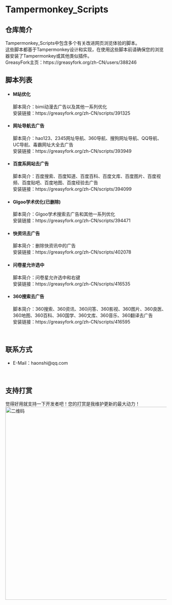 <h1>Tampermonkey_Scripts</h1>

<h2>仓库简介</h2>

<p>
Tampermonkey_Scripts中包含多个有关改进网页浏览体验的脚本。</br>
这些脚本都基于Tampermonkey设计和实现，在使用这些脚本前请确保您的浏览器安装了Tampermonkey或其他类似插件。</br>
GreasyFork主页：https://greasyfork.org/zh-CN/users/388246
</p>

<h2>脚本列表</h2>
<ul>
  <li>
  <h4>M站优化</h4>
  脚本简介：bimi动漫去广告以及其他一系列优化</br>
  安装链接：https://greasyfork.org/zh-CN/scripts/391325
  </li>
  <li>
  <h4>网址导航去广告</h4>
  脚本简介：hao123、2345网址导航、360导航、搜狗网址导航、QQ导航、UC导航、毒霸网址大全去广告</br>
  安装链接：https://greasyfork.org/zh-CN/scripts/393949
  </li>
  <li>
  <h4>百度系网站去广告</h4>
  脚本简介：百度搜索、百度知道、百度百科、百度文库、百度图片、百度视频、百度贴吧、百度地图、百度经验去广告</br>
  安装链接：https://greasyfork.org/zh-CN/scripts/394099
  </li>
  <li>
  <h4>Glgoo学术优化(已删除)</h4>
  脚本简介：Glgoo学术搜索去广告和其他一系列优化</br>
  安装链接：https://greasyfork.org/zh-CN/scripts/394471
  </li>
  <li>
  <h4>快资讯去广告</h4>
  脚本简介：删除快资讯中的广告</br>
  安装链接：https://greasyfork.org/zh-CN/scripts/402078
  </li>
  <li>
  <h4>问卷星允许选中</h4>
  脚本简介：问卷星允许选中和右键</br>
  安装链接：https://greasyfork.org/zh-CN/scripts/416535
  </li>
  <li>
  <h4>360搜索去广告</h4>
  脚本简介：360搜索、360资讯、360问答、360影视、360图片、360良医、360地图、360百科、360国学、360文库、360音乐、360翻译去广告</br>
  安装链接：https://greasyfork.org/zh-CN/scripts/416595
  </li>
</ul>
</br>

<h2>联系方式</h2>
<ul>
  <li>E-Mail：haonshi@qq.com</li>
</ul>
</br>

<h2>支持打赏</h2>
觉得好用就支持一下开发者吧！您的打赏是我维护更新的最大动力！
<img src="https://i.loli.net/2020/01/09/5aoFgD1qVWnrOHp.png" alt="二维码" width="600">
